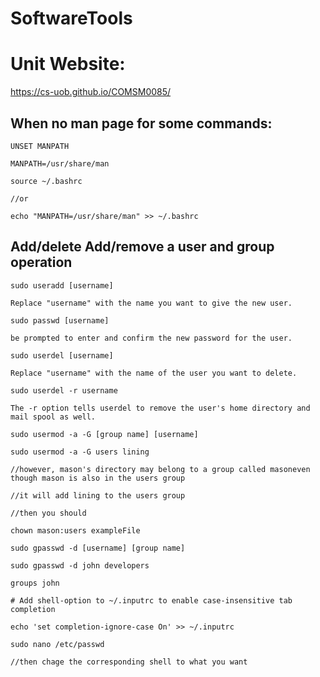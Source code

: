 # SoftwareTools
# Unit Website:
https://cs-uob.github.io/COMSM0085/


## When no man page for some commands:
```
UNSET MANPATH

MANPATH=/usr/share/man

source ~/.bashrc

//or

echo "MANPATH=/usr/share/man" >> ~/.bashrc
```

## Add/delete Add/remove a user and group operation
```
sudo useradd [username]

Replace "username" with the name you want to give the new user.

sudo passwd [username]

be prompted to enter and confirm the new password for the user.

sudo userdel [username]

Replace "username" with the name of the user you want to delete.

sudo userdel -r username

The -r option tells userdel to remove the user's home directory and mail spool as well.

sudo usermod -a -G [group name] [username]

sudo usermod -a -G users lining

//however, mason's directory may belong to a group called masoneven though mason is also in the users group

//it will add lining to the users group

//then you should 

chown mason:users exampleFile

sudo gpasswd -d [username] [group name]

sudo gpasswd -d john developers

groups john

```

```
# Add shell-option to ~/.inputrc to enable case-insensitive tab completion

echo 'set completion-ignore-case On' >> ~/.inputrc
```
```
sudo nano /etc/passwd

//then chage the corresponding shell to what you want
```
